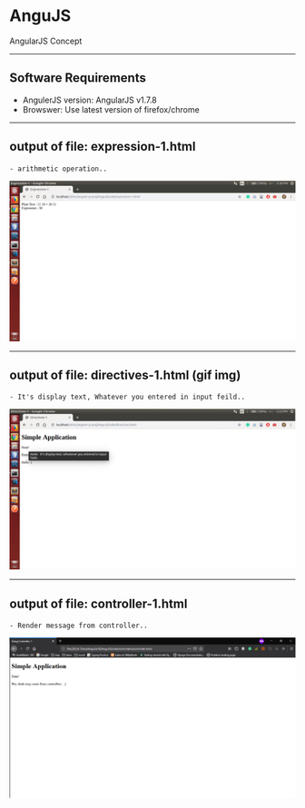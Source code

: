 # AnguJS
AngularJS Concept

---
## Software Requirements
- AngulerJS version: AngularJS v1.7.8
- Browswer: Use latest version of firefox/chrome


---
## output of file: expression-1.html
	- arithmetic operation..
<kbd><img src="/imgs-readme/expression-1_v1-1.png" alt="expression-1_v1-1" title="arithmetic operation using angularjs.."></img></kbd>


---
## output of file: directives-1.html (gif img)
	- It's display text, Whatever you entered in input feild..
<kbd><img src="/imgs-readme/directives_v2-2.gif" alt="directives_v2-2" title="It's display text, Whatever you entered in input feild.."></img></kbd>

---
## output of file: controller-1.html
	- Render message from controller..
<kbd><img src="/imgs-readme/controller_v1-2.png" alt="alternative_v2-2" title="Render message from controller.."></img></kbd>